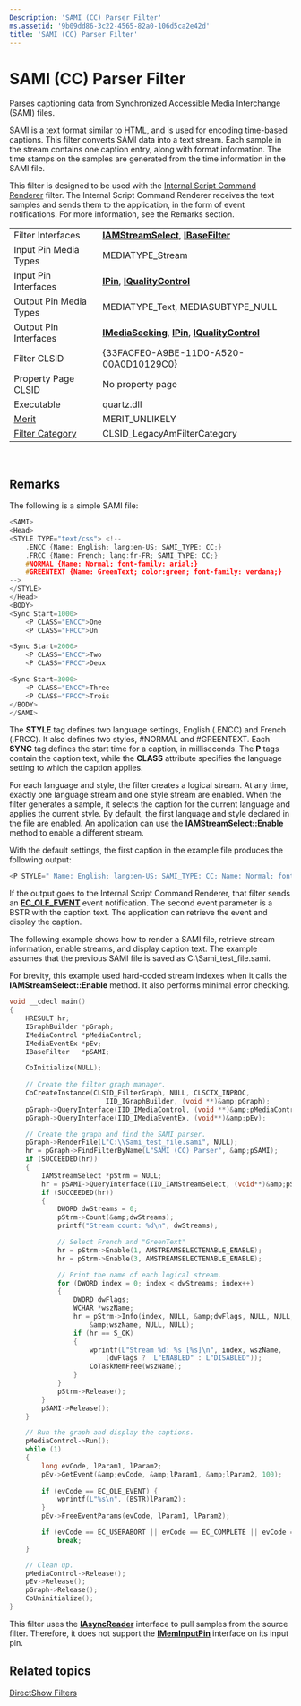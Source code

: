 ```yaml
---
Description: 'SAMI (CC) Parser Filter'
ms.assetid: '9b09dd86-3c22-4565-82a0-106d5ca2e42d'
title: 'SAMI (CC) Parser Filter'
---
```


# SAMI (CC) Parser Filter

Parses captioning data from Synchronized Accessible Media Interchange (SAMI) files.

SAMI is a text format similar to HTML, and is used for encoding time-based captions. This filter converts SAMI data into a text stream. Each sample in the stream contains one caption entry, along with format information. The time stamps on the samples are generated from the time information in the SAMI file.

This filter is designed to be used with the [Internal Script Command Renderer](internal-script-command-renderer-filter.md) filter. The Internal Script Command Renderer receives the text samples and sends them to the application, in the form of event notifications. For more information, see the Remarks section.



|                                          |                                                                                                          |
|------------------------------------------|----------------------------------------------------------------------------------------------------------|
| Filter Interfaces                        | [**IAMStreamSelect**](iamstreamselect.md), [**IBaseFilter**](ibasefilter.md)                           |
| Input Pin Media Types                    | MEDIATYPE\_Stream                                                                                        |
| Input Pin Interfaces                     | [**IPin**](ipin.md), [**IQualityControl**](iqualitycontrol.md)                                         |
| Output Pin Media Types                   | MEDIATYPE\_Text, MEDIASUBTYPE\_NULL                                                                      |
| Output Pin Interfaces                    | [**IMediaSeeking**](imediaseeking.md), [**IPin**](ipin.md), [**IQualityControl**](iqualitycontrol.md) |
| Filter CLSID                             | {33FACFE0-A9BE-11D0-A520-00A0D10129C0}                                                                   |
| Property Page CLSID                      | No property page                                                                                         |
| Executable                               | quartz.dll                                                                                               |
| [Merit](merit.md)                       | MERIT\_UNLIKELY                                                                                          |
| [Filter Category](filter-categories.md) | CLSID\_LegacyAmFilterCategory                                                                            |



 

## Remarks

The following is a simple SAMI file:


```C++
<SAMI>
<Head>
<STYLE TYPE="text/css"> <!--
    .ENCC {Name: English; lang:en-US; SAMI_TYPE: CC;}
    .FRCC {Name: French; lang:fr-FR; SAMI_TYPE: CC;}
    #NORMAL {Name: Normal; font-family: arial;}
    #GREENTEXT {Name: GreenText; color:green; font-family: verdana;}
-->
</STYLE>
</Head>
<BODY>
<Sync Start=1000>
    <P CLASS="ENCC">One
    <P CLASS="FRCC">Un

<Sync Start=2000>
    <P CLASS="ENCC">Two
    <P CLASS="FRCC">Deux

<Sync Start=3000>
    <P CLASS="ENCC">Three
    <P CLASS="FRCC">Trois
</BODY>
</SAMI>
```



The **STYLE** tag defines two language settings, English (.ENCC) and French (.FRCC). It also defines two styles, \#NORMAL and \#GREENTEXT. Each **SYNC** tag defines the start time for a caption, in milliseconds. The **P** tags contain the caption text, while the **CLASS** attribute specifies the language setting to which the caption applies.

For each language and style, the filter creates a logical stream. At any time, exactly one language stream and one style stream are enabled. When the filter generates a sample, it selects the caption for the current language and applies the current style. By default, the first language and style declared in the file are enabled. An application can use the [**IAMStreamSelect::Enable**](iamstreamselect-enable.md) method to enable a different stream.

With the default settings, the first caption in the example file produces the following output:


```C++
<P STYLE=" Name: English; lang:en-US; SAMI_TYPE: CC; Name: Normal; font-family: arial;">One
```



If the output goes to the Internal Script Command Renderer, that filter sends an [**EC\_OLE\_EVENT**](ec-ole-event.md) event notification. The second event parameter is a BSTR with the caption text. The application can retrieve the event and display the caption.

The following example shows how to render a SAMI file, retrieve stream information, enable streams, and display caption text. The example assumes that the previous SAMI file is saved as C:\\Sami\_test\_file.sami.

For brevity, this example used hard-coded stream indexes when it calls the **IAMStreamSelect::Enable** method. It also performs minimal error checking.


```C++
void __cdecl main()
{
    HRESULT hr;
    IGraphBuilder *pGraph;
    IMediaControl *pMediaControl;
    IMediaEventEx *pEv;
    IBaseFilter   *pSAMI;

    CoInitialize(NULL);
    
    // Create the filter graph manager.
    CoCreateInstance(CLSID_FilterGraph, NULL, CLSCTX_INPROC, 
                        IID_IGraphBuilder, (void **)&amp;pGraph);
    pGraph->QueryInterface(IID_IMediaControl, (void **)&amp;pMediaControl);
    pGraph->QueryInterface(IID_IMediaEventEx, (void**)&amp;pEv);

    // Create the graph and find the SAMI parser.
    pGraph->RenderFile(L"C:\\Sami_test_file.sami", NULL);
    hr = pGraph->FindFilterByName(L"SAMI (CC) Parser", &amp;pSAMI);
    if (SUCCEEDED(hr)) 
    {
        IAMStreamSelect *pStrm = NULL;
        hr = pSAMI->QueryInterface(IID_IAMStreamSelect, (void**)&amp;pStrm);
        if (SUCCEEDED(hr)) 
        {
            DWORD dwStreams = 0;
            pStrm->Count(&amp;dwStreams);
            printf("Stream count: %d\n", dwStreams);

            // Select French and "GreenText"
            hr = pStrm->Enable(1, AMSTREAMSELECTENABLE_ENABLE);
            hr = pStrm->Enable(3, AMSTREAMSELECTENABLE_ENABLE);

            // Print the name of each logical stream.
            for (DWORD index = 0; index < dwStreams; index++)
            {
                DWORD dwFlags;
                WCHAR *wszName;
                hr = pStrm->Info(index, NULL, &amp;dwFlags, NULL, NULL,
                    &amp;wszName, NULL, NULL);
                if (hr == S_OK)
                {
                    wprintf(L"Stream %d: %s [%s]\n", index, wszName, 
                        (dwFlags ?  L"ENABLED" : L"DISABLED"));
                    CoTaskMemFree(wszName);
                }
            }
            pStrm->Release();
        }
        pSAMI->Release();
    }

    // Run the graph and display the captions.
    pMediaControl->Run();
    while (1)
    {
        long evCode, lParam1, lParam2;
        pEv->GetEvent(&amp;evCode, &amp;lParam1, &amp;lParam2, 100);
        
        if (evCode == EC_OLE_EVENT) {
            wprintf(L"%s\n", (BSTR)lParam2);
        }
        pEv->FreeEventParams(evCode, lParam1, lParam2);

        if (evCode == EC_USERABORT || evCode == EC_COMPLETE || evCode == EC_ERRORABORT)
            break;
    }

    // Clean up.
    pMediaControl->Release();
    pEv->Release();
    pGraph->Release();
    CoUninitialize();
}
```



This filter uses the [**IAsyncReader**](iasyncreader.md) interface to pull samples from the source filter. Therefore, it does not support the [**IMemInputPin**](imeminputpin.md) interface on its input pin.

## Related topics

<dl> <dt>

[DirectShow Filters](directshow-filters.md)
</dt> </dl>

 

 



